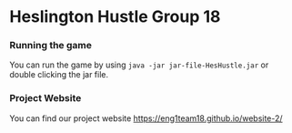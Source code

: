 # Heslington Hustle Group 18

### Running the game
You can run the game by using
`java -jar jar-file-HesHustle.jar` or double clicking the jar file.

### Project Website
You can find our project website https://eng1team18.github.io/website-2/
